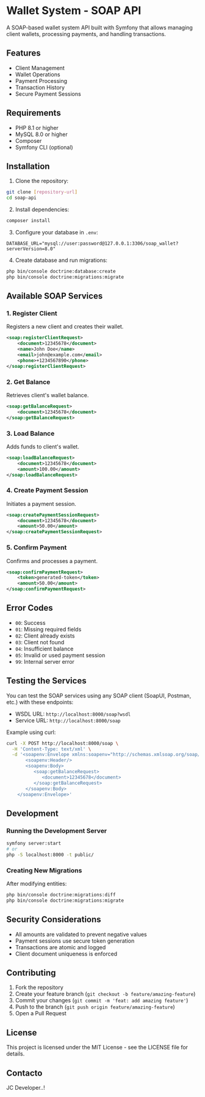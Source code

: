 # Wallet System - SOAP API

A SOAP-based wallet system API built with Symfony that allows managing client wallets, processing payments, and handling transactions.

## Features

- Client Management
- Wallet Operations
- Payment Processing
- Transaction History
- Secure Payment Sessions

## Requirements

- PHP 8.1 or higher
- MySQL 8.0 or higher
- Composer
- Symfony CLI (optional)

## Installation

1. Clone the repository:
```bash
git clone [repository-url]
cd soap-api
```

2. Install dependencies:
```bash
composer install
```

3. Configure your database in `.env`:
```env
DATABASE_URL="mysql://user:password@127.0.0.1:3306/soap_wallet?serverVersion=8.0"
```

4. Create database and run migrations:
```bash
php bin/console doctrine:database:create
php bin/console doctrine:migrations:migrate
```

## Available SOAP Services

### 1. Register Client
Registers a new client and creates their wallet.

```xml
<soap:registerClientRequest>
    <document>12345678</document>
    <name>John Doe</name>
    <email>john@example.com</email>
    <phone>+1234567890</phone>
</soap:registerClientRequest>
```

### 2. Get Balance
Retrieves client's wallet balance.

```xml
<soap:getBalanceRequest>
    <document>12345678</document>
</soap:getBalanceRequest>
```

### 3. Load Balance
Adds funds to client's wallet.

```xml
<soap:loadBalanceRequest>
    <document>12345678</document>
    <amount>100.00</amount>
</soap:loadBalanceRequest>
```

### 4. Create Payment Session
Initiates a payment session.

```xml
<soap:createPaymentSessionRequest>
    <document>12345678</document>
    <amount>50.00</amount>
</soap:createPaymentSessionRequest>
```

### 5. Confirm Payment
Confirms and processes a payment.

```xml
<soap:confirmPaymentRequest>
    <token>generated-token</token>
    <amount>50.00</amount>
</soap:confirmPaymentRequest>
```

## Error Codes

- `00`: Success
- `01`: Missing required fields
- `02`: Client already exists
- `03`: Client not found
- `04`: Insufficient balance
- `05`: Invalid or used payment session
- `99`: Internal server error

## Testing the Services

You can test the SOAP services using any SOAP client (SoapUI, Postman, etc.) with these endpoints:

- WSDL URL: `http://localhost:8000/soap?wsdl`
- Service URL: `http://localhost:8000/soap`

Example using curl:
```bash
curl -X POST http://localhost:8000/soap \
  -H 'Content-Type: text/xml' \
  -d '<soapenv:Envelope xmlns:soapenv="http://schemas.xmlsoap.org/soap/envelope/" xmlns:soap="http://localhost:8000/soap">
       <soapenv:Header/>
       <soapenv:Body>
          <soap:getBalanceRequest>
             <document>12345678</document>
          </soap:getBalanceRequest>
       </soapenv:Body>
    </soapenv:Envelope>'
```

## Development

### Running the Development Server

```bash
symfony server:start
# or
php -S localhost:8000 -t public/
```

### Creating New Migrations

After modifying entities:
```bash
php bin/console doctrine:migrations:diff
php bin/console doctrine:migrations:migrate
```

## Security Considerations

- All amounts are validated to prevent negative values
- Payment sessions use secure token generation
- Transactions are atomic and logged
- Client document uniqueness is enforced

## Contributing

1. Fork the repository
2. Create your feature branch (`git checkout -b feature/amazing-feature`)
3. Commit your changes (`git commit -m 'feat: add amazing feature'`)
4. Push to the branch (`git push origin feature/amazing-feature`)
5. Open a Pull Request

## License

This project is licensed under the MIT License - see the LICENSE file for details.

## Contacto

JC Developer..!
